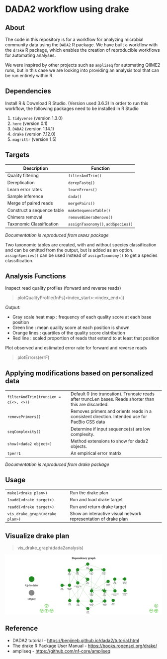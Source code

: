 # DADA2 workflow using drake

## About

The code in this repository is for a workflow for analyzing microbial community data using the `DADA2` R package. We have built a workflow with the `drake` R package, which enables the creation of reproducible workflows for automating analyses.

We were inspired by other projects such as `ampliseq` for automating QIIME2 runs, but in this case we are looking into providing an analysis tool that can be run entirely within R.

## Dependencies

Install R & Download R Studio. (Version used 3.6.3)
In order to run this workflow, the following packages need to be installed in R Studio
1. `tidyverse`	  (version 1.3.0)
2. `here`		      (version 0.1)
3. `DADA2`		    (version 1.14.1)
4. `drake`		    (version 7.12.0)
5. `magrittr`    	(version 1.5)

## Targets

| Description        | Function          |
| ------------------ | ------------------|
| Quality filtering  | `filterAndTrim()` |
| Dereplication      | `derepFastq()` |
| Learn error rates  | `learnErrors()` |
|Sample inference	   | `dada()` |
|Merge of paired reads	| `mergePairs()` |
|Construct a sequence table |	`makeSequenceTable()` |
|Chimera removal	| `removeBimeraDenovo()` |
|Taxonomic Classification	| `assignTaxonomy()`, `addSpecies()`|

*Documentation is reproduced from `DADA2` package*

Two taxonomic tables are created, with and without species classification and can be omitted from the output, but is added as an option. `assignSpecies()` can be used instead of `assignTaxonomy()` to get a species classification. 

## Analysis Functions

Inspect read quality profiles (forward and reverse reads)
> plotQualityProfile(fnFs[<index_start>:<index_end>])

*Output:*
* Gray scale heat map : frequency of each quality score at each base position
* Green line : mean quality score at each position is shown
* Orange lines : quartiles of the quality score distribution
* Red line : scaled proportion of reads that extend to at least that position

Plot observed and estimated error rate for forward and reverse reads
> plotErrors(errF)

## Applying modifications based on personalized data
|         |       |
|-------- |-------|
|`filterAndTrim(truncLen = c(<>, <>))` | Default 0 (no truncation). Truncate reads after truncLen bases. Reads shorter than this are discarded.|
|`removePrimers()` |	Removes primers and orients reads in a consistent direction. Intended use for PacBio CSS data|
|`seqComplexity()` | Determine if input sequence(s) are low complexity.|
|`show(<dada2 object>)`	| Method extensions to show for dada2 objects.|
|`tperr1`	| An empirical error matrix|

*Documentation is reproduced from drake package*

## Usage
|   |   |
|---|---|
|`make(<drake plan>)`	| Run the drake plan |
|`loadd(<drake target>)` |	Run and load drake target |
|`readd(<drake target>)` |	Run and return drake target |
|`vis_drake_graph(<drake plan>)` |	Show an interactive visual network representation of drake plan |

## Visualize drake plan
> vis_drake_graph(dada2analysis)

![](/16s_rrna/vis_drake_graph.png)

## Reference
* DADA2 tutorial - https://benjjneb.github.io/dada2/tutorial.html
* The drake R Package User Manual -	https://books.ropensci.org/drake/
* ampliseq - https://github.com/nf-core/ampliseq
